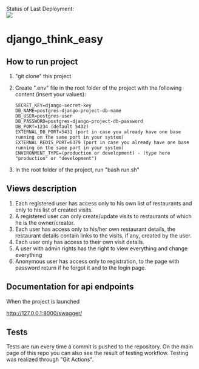 Status of Last Deployment:<br>
<img src="https://github.com/kaskad737/django_think_easy/actions/workflows/django.yml/badge.svg?branch=master">
<br>

# django_think_easy

## How to run project

1. "git clone" this project
2. Create ".env" file in the root folder of the project with the following content (insert your values):

    ```text
    SECRET_KEY=django-secret-key
    DB_NAME=postgres-django-project-db-name
    DB_USER=postgres-user
    DB_PASSWORD=postgres-django-project-db-password
    DB_PORT=1234 (default 5432)
    EXTERNAL_DB_PORT=5431 (port in case you already have one base running on the same port in your system)
    EXTERNAL_REDIS_PORT=6379 (port in case you already have one base running on the same port in your system)
    ENVIRONMENT_TYPE=(production or development) - (type here "production" or "development")
    ```

3. In the root folder of the project, run "bash run.sh"

## Views description

1. Each registered user has access only to his own list of restaurants and only to his list of created visits.
2. A registered user can only create/update visits to restaurants of which he is the owner/creator.
3. Each user has access only to his/her own restaurant details, the restaurant details contain links to the visits, if any, created by the user.
4. Each user only has access to their own visit details.
5. A user with admin rights has the right to view everything and change everything
6. Anonymous user has access only to registration, to the page with password return if he forgot it and to the login page.

## Documentation for api endpoints

When the project is launched

<http://127.0.0.1:8000/swagger/>

## Tests

Tests are run every time a commit is pushed to the repository. On the main page of this repo you can also see the result of testing workflow. Testing was realized through "Git Actions".
